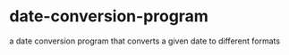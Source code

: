 # date-conversion-program
a date conversion program that converts a given date to different formats
